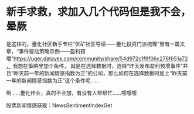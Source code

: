 # 新手求救，求加入几个代码但是我不会，晕厥

是这样的，量化社区新手专栏“优矿社区导读——量化投资门派梳理”里有一篇文章，“事件驱动策略示例——盈利预增”https://uqer.datayes.com/community/share/54d972c1f9f06c276f651a72，
我想在策略里加个条件， 就是在选择数据时，选择“昨天发布盈利预增事件”并且“昨天前一年的新闻情感指数为正”的公司，那么如何在选择数据时加上“昨天前一年的新闻情感指数为正”这个条件呢……

啊……量化作业，真的不会加，有没有人帮帮忙……嘤嘤嘤

股票新闻情感获取：NewsSentimentIndexGet